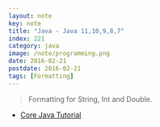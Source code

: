 ```yaml
---
layout: note
key: note
title: "Java - Java 11,10,9,8,7"
index: 221
category: java
image: /note/programming.png
date: 2016-02-21
postdate: 2016-02-21
tags: [Formatting]
---
```


> Formatting for String, Int and Double.

* [Core Java Tutorial](https://www.journaldev.com/24601/java-11-features)
